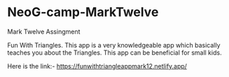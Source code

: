 # NeoG-camp-MarkTwelve
Mark Twelve Assingment

Fun With Triangles. This app is a very knowledgeable app which basically teaches you about the Triangles.
This app can be beneficial for small kids.

Here is the link:- https://funwithtriangleappmark12.netlify.app/
